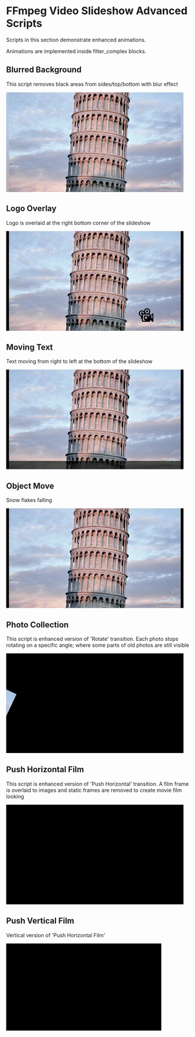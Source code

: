# FFmpeg Video Slideshow Advanced Scripts

Scripts in this section demonstrate enhanced animations.

Animations are implemented inside filter_complex blocks.


## Blurred Background

This script removes black areas from sides/top/bottom with blur effect

![Blurred Background](../docs/advanced_blurred_background.gif)


## Logo Overlay

Logo is overlaid at the right bottom corner of the slideshow

![Logo Overlay](../docs/advanced_logo_overlay.gif)


## Moving Text

Text moving from right to left at the bottom of the slideshow

![Moving Text](../docs/advanced_moving_text.gif)


## Object Move

Snow flakes falling

![Object Move](../docs/advanced_object_move.gif)


## Photo Collection

This script is enhanced version of 'Rotate' transition. Each photo stops rotating on a specific angle; where some parts of old photos are still visible

![Photo Collection](../docs/advanced_photo_collection.gif)


## Push Horizontal Film

This script is enhanced version of 'Push Horizontal' transition. A film frame is overlaid to images and static frames are removed to create movie film looking

![Push Horizontal Film](../docs/advanced_push_horizontal_film.gif)


## Push Vertical Film

Vertical version of 'Push Horizontal Film'

![Push Vertical Film](../docs/advanced_push_vertical_film.gif)
